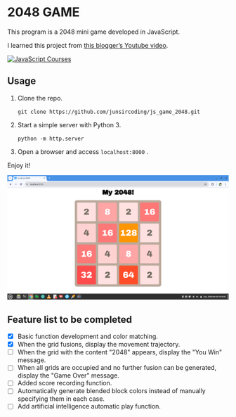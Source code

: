 # 2048 GAME

This program is a 2048 mini game developed in JavaScript.

I learned this project from [this blogger’s Youtube video](https://www.youtube.com/watch?v=E7dPuq74zNI&list=PLSo-C2L8kdSMKSSRa3FKkEijeghC_r22w).

[![JavaScript Courses](https://i.ytimg.com/vi/E7dPuq74zNI/hqdefault.jpg)](https://www.youtube.com/watch?v=E7dPuq74zNI&list=PLSo-C2L8kdSMKSSRa3FKkEijeghC_r22w "JavaScript Courses")

## Usage

1. Clone the repo.

    ```shell
    git clone https://github.com/junsircoding/js_game_2048.git
    ```

2. Start a simple server with Python 3.

    ```shell
    python -m http.server
    ```

3. Open a browser and access `localhost:8000` .

Enjoy it!

![](game.png)

## Feature list to be completed

- [x] Basic function development and color matching.
- [x] When the grid fusions, display the movement trajectory.
- [ ] When the grid with the content "2048" appears, display the "You Win" message.
- [ ] When all grids are occupied and no further fusion can be generated, display the "Game Over" message.
- [ ] Added score recording function.
- [ ] Automatically generate blended block colors instead of manually specifying them in each case.
- [ ] Add artificial intelligence automatic play function.
